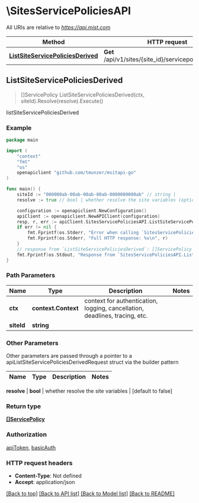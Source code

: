 # \SitesServicePoliciesAPI

All URIs are relative to *https://api.mist.com*

Method | HTTP request | Description
------------- | ------------- | -------------
[**ListSiteServicePoliciesDerived**](SitesServicePoliciesAPI.md#ListSiteServicePoliciesDerived) | **Get** /api/v1/sites/{site_id}/servicepolicies/derived | listSiteServicePoliciesDerived



## ListSiteServicePoliciesDerived

> []ServicePolicy ListSiteServicePoliciesDerived(ctx, siteId).Resolve(resolve).Execute()

listSiteServicePoliciesDerived



### Example

```go
package main

import (
	"context"
	"fmt"
	"os"
	openapiclient "github.com/tmunzer/msitapi-go"
)

func main() {
	siteId := "000000ab-00ab-00ab-00ab-0000000000ab" // string | 
	resolve := true // bool | whether resolve the site variables (optional) (default to false)

	configuration := openapiclient.NewConfiguration()
	apiClient := openapiclient.NewAPIClient(configuration)
	resp, r, err := apiClient.SitesServicePoliciesAPI.ListSiteServicePoliciesDerived(context.Background(), siteId).Resolve(resolve).Execute()
	if err != nil {
		fmt.Fprintf(os.Stderr, "Error when calling `SitesServicePoliciesAPI.ListSiteServicePoliciesDerived``: %v\n", err)
		fmt.Fprintf(os.Stderr, "Full HTTP response: %v\n", r)
	}
	// response from `ListSiteServicePoliciesDerived`: []ServicePolicy
	fmt.Fprintf(os.Stdout, "Response from `SitesServicePoliciesAPI.ListSiteServicePoliciesDerived`: %v\n", resp)
}
```

### Path Parameters


Name | Type | Description  | Notes
------------- | ------------- | ------------- | -------------
**ctx** | **context.Context** | context for authentication, logging, cancellation, deadlines, tracing, etc.
**siteId** | **string** |  | 

### Other Parameters

Other parameters are passed through a pointer to a apiListSiteServicePoliciesDerivedRequest struct via the builder pattern


Name | Type | Description  | Notes
------------- | ------------- | ------------- | -------------

 **resolve** | **bool** | whether resolve the site variables | [default to false]

### Return type

[**[]ServicePolicy**](ServicePolicy.md)

### Authorization

[apiToken](../README.md#apiToken), [basicAuth](../README.md#basicAuth)

### HTTP request headers

- **Content-Type**: Not defined
- **Accept**: application/json

[[Back to top]](#) [[Back to API list]](../README.md#documentation-for-api-endpoints)
[[Back to Model list]](../README.md#documentation-for-models)
[[Back to README]](../README.md)

